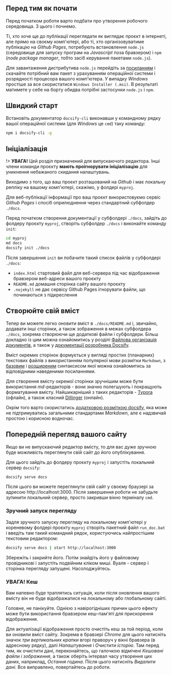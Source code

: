 ## Перед тим як почати

Перед початком роботи варто подбати про утворення робочого середовища. З цього і почнемо.

Ті, хто хоче ще до публікації переглядати як виглядає проєкт в інтернеті, але прямо на своєму комп'ютері, або ті, хто організовуватиме публікацію на *Github Pages*, потребують встановлення `node.js` (середовище для запуску програм на *Javascript* поза бравзером) і `npm` (*node package manager*, тобто засіб керування пакетами `node.js`).

Для завантаження дистрибутива `node.js` перейдіть за [посиланням](https://nodejs.org/en/download/) і скачайте потрібний вам пакет з урахуванням операційної системи і розрядності процесора вашого комп'ютера. У випадку *Windows* простіше за все скористатися `Windows Installer (.msi)`. В результаті матимете у себе на борту обидва потрібні застосунки `node.js` і `npm`. 

## Швидкий старт

Встановіть документатор `docsify-cli` виконавши у командному рядку вашої операційної системи (для *Windows* це `cmd`) таку команду:

```bash
npm i docsify-cli -g
```

## Ініціалізація

!> **УВАГА!** Цей розділ призначений для випускаючого редактора. Інші члени команди проєкту **мають проігнорувати ініціалізацію** для уникнення небажаного скидання налаштувань.

Виходимо з того, що ваш проєкт розташований на *Github* і має локальну репліку на вашому комп'ютері, скажімо, у фолдері `myproj`. 

Для веб-публікації інформації про ваш проєкт використовуємо сервіс *Github Pages* і спосіб оприлюднення через стандартний субфолдер `./docs`.

Перед початком створення документації у субфолдері `./docs`, зайдіть до фолдеру проєкту `myproj`, створіть субфолдер `./docs` і виконайте команду `init`:

```bash
cd myproj
md docs
docsify init ./docs
```

Після завершення `init` ви побачите такий список файлів у субфолдері `./docs`:

- `index.html` стартовий файл для веб-сервера під час відображення бравзером веб-адреси вашого проєкту
- `README.md` домашня сторінка сайту вашого проєкту
- `.nojekyll` не дає сервісу Github Pages ігнорувати файли, що починаються з підкреслення

## Створюйте свій вміст

Тепер ви можете легко оновити вміст в `./docs/README.md` і, звичайно, додавати інші сторінки, а також зображення в межах субфолдера `./docs`, зокрема створюючи ще додаткові файли і субфолдери. Більш докладно із цим можна ознайомитись у розділі [Файлова організація документів](docs_struct.md), а також у [документації розробника Docsify](https://docsify.js.org/#/?id=docsify).

Вміст окремих сторінок формується у вигляді простих (планарних) текстових файлів з використанням популярної мови розмітки `Markdown`, з [базовим](https://www.markdownguide.org/basic-syntax/) і [розширеним](https://www.markdownguide.org/extended-syntax/) синтаксисом якої можна ознайомитись за відповідними наведеними посиланнями.

Для створення вмісту окремої сторінки зручнішим може бути використання *md*-редакторів - вони значно полегшують і покращують форматування вмісту. Найшикарніший з таких редакторів - [Typora](https://typora.io/) (офлайн), а також класний [Dillinger](https://dillinger.io/) (онлайн). 

Окрім того варто скористатись [додатковою розміткою docsify](https://docsify.js.org/#/helpers), яка може не підтримуватись загальними стандартами *Markdown*, але є надзвичай простою і корисною водночас.

## Попередній перегляд вашого сайту

Якщо ви не випускаючий редактор вмісту, то для вас дуже зручною буде можливість переглянути свій сайт до його опублікування.

Для цього зайдіть до фолдеру проєкту `myproj` і запустіть локальний сервер `docsify`:

```bash
docsify serve docs
```

Після цього ви можете переглянути свій сайт у своєму браузері за адресою http://localhost:3000. Після завершення роботи не забудьте зупинити локальний сервер, просто закривши вікно терміналу `cmd`.

### Зручний запуск перегляду

Задля зручного запуску перегляду на локальному комп'ютері у кореневому фолдері проєкту `myproj` створіть пакетний файл `run_doc.bat` і введіть там такий командний рядок, користуючись найпростішим текстовим редактором:

```bash
docsify serve docs | start http://localhost:3000
```

Збережіть і закрийте його. Потім знайдіть його у файловому провідникові і запустіть подвійним кліком миші. Вуаля - сервер і сторінка перегляду запущені. Насолоджуйтесь.

### УВАГА! Кеш

Вам напевно буде траплятись ситуація, коли після оновлення вашого вмісту він не буде відображатися на локальному або глобальному сайті. 

Головне, не панікуйте. Однією з навірогідніших причин цього ефекту може бути використання бравзером кеш-пам'яті для прискорення відображення. 

Для актуалізації відображення просто очистіть кеш за той період, коли ви оновили вміст сайту. Зокрема в бравзері *Chrome* для цього натисніть значок *три вертикальних крапки* вгорі праворуч у вікні бравзера (в адресному рядку), далі *Налаштування* і *Очистити історію*. Там перед тим, як очистити дані, переконайтесь, що галочкою відмічені *Кешовані файли і зображення*, а також оберіть інтервал часу утворення цих даних, наприклад, *Остання година*. Після цього натисніть *Видалити дані*. Все виправлено, повертайтесь до роботи.